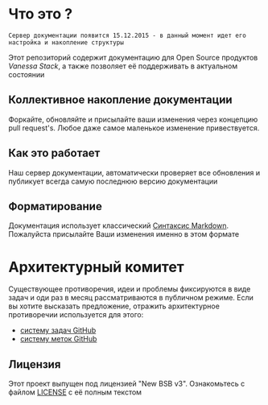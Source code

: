 ﻿# Что это ?

~~~
Сервер документации появится 15.12.2015 - в данный момент идет его настройка и накопление структуры
~~~

Этот репозиторий содержит документацию для Open Source продуктов *Vanessa Stack*, а также позволяет её поддерживать в актуальном состоянии

## Коллективное накопление документации

Форкайте, обновляйте и присылайте ваши изменения через концепцию pull request's. Любое даже самое маленькое изменение привествуется.

## Как это работает

Наш сервер документации, автоматически проверяет все обновления и публикует всегда самую последнюю версию документации

## Форматирование

Документация использует классический [Синтаксис Markdown](https://help.github.com/articles/markdown-basics/). Пожалуйста присылайте Ваши изменения именно в этом формате

# Архитектурный комитет

Существующее противоречия, идеи и проблемы фиксируются в виде задач и оди раз в месяц рассматриваются в публичном режиме. Если вы хотите высказать предложение, отражить архитектурное противоречии используется для этого:

* [систему задач GitHub](https://github.com/silverbulleters/vanessa-services/issues)
* [систему меток GitHub](https://github.com/silverbulleters/vanessa-services/labels) 

## Лицензия 

Этот проект выпущен под лицензией "New BSB v3". Ознакомьтесь с файлом [LICENSE](LICENSE) с её полным текстом
